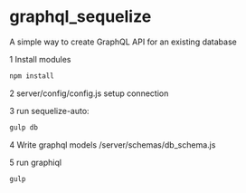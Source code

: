 # graphql_sequelize
A simple way to create GraphQL API for an existing database

1 Install modules

```javascript
npm install
```

2 server/config/config.js setup connection

3 run sequelize-auto:

```javascript
gulp db
```

4 Write graphql models /server/schemas/db_schema.js

5 run graphiql

```javascript
gulp
```
